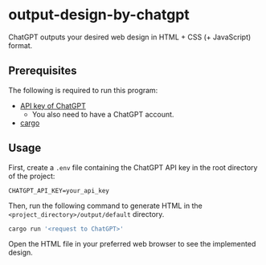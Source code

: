 # output-design-by-chatgpt
ChatGPT outputs your desired web design in HTML + CSS (+ JavaScript) format.

## Prerequisites
The following is required to run this program:

- <a href="https://platform.openai.com/account/api-keys" target="_blank">API key of ChatGPT</a>
  - You also need to have a ChatGPT account.
- <a href="https://github.com/rust-lang/cargo" target="_blank">cargo</a>

## Usage
First, create a `.env` file containing the ChatGPT API key in the root directory of the project:
```
CHATGPT_API_KEY=your_api_key
```

Then, run the following command to generate HTML in the `<project_directory>/output/default` directory.
``` sh
cargo run '<request to ChatGPT>'
```

Open the HTML file in your preferred web browser to see the implemented design.
